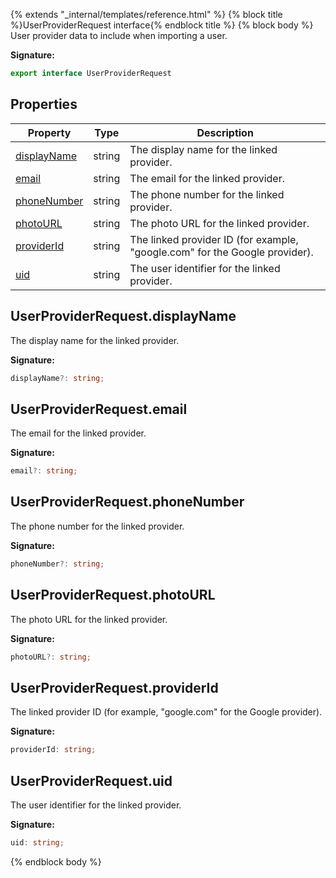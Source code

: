 {% extends "_internal/templates/reference.html" %}
{% block title %}UserProviderRequest interface{% endblock title %}
{% block body %}
User provider data to include when importing a user.

<b>Signature:</b>

```typescript
export interface UserProviderRequest 
```

## Properties

|  Property | Type | Description |
|  --- | --- | --- |
|  [displayName](./firebase-admin.auth.userproviderrequest.md#userproviderrequestdisplayname) | string | The display name for the linked provider. |
|  [email](./firebase-admin.auth.userproviderrequest.md#userproviderrequestemail) | string | The email for the linked provider. |
|  [phoneNumber](./firebase-admin.auth.userproviderrequest.md#userproviderrequestphonenumber) | string | The phone number for the linked provider. |
|  [photoURL](./firebase-admin.auth.userproviderrequest.md#userproviderrequestphotourl) | string | The photo URL for the linked provider. |
|  [providerId](./firebase-admin.auth.userproviderrequest.md#userproviderrequestproviderid) | string | The linked provider ID (for example, "google.com" for the Google provider). |
|  [uid](./firebase-admin.auth.userproviderrequest.md#userproviderrequestuid) | string | The user identifier for the linked provider. |

## UserProviderRequest.displayName

The display name for the linked provider.

<b>Signature:</b>

```typescript
displayName?: string;
```

## UserProviderRequest.email

The email for the linked provider.

<b>Signature:</b>

```typescript
email?: string;
```

## UserProviderRequest.phoneNumber

The phone number for the linked provider.

<b>Signature:</b>

```typescript
phoneNumber?: string;
```

## UserProviderRequest.photoURL

The photo URL for the linked provider.

<b>Signature:</b>

```typescript
photoURL?: string;
```

## UserProviderRequest.providerId

The linked provider ID (for example, "google.com" for the Google provider).

<b>Signature:</b>

```typescript
providerId: string;
```

## UserProviderRequest.uid

The user identifier for the linked provider.

<b>Signature:</b>

```typescript
uid: string;
```
{% endblock body %}
